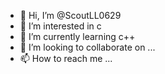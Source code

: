 - 👋 Hi, I’m @ScoutLL0629
- 👀 I’m interested in c
- 🌱 I’m currently learning c++
- 💞️ I’m looking to collaborate on ...
- 📫 How to reach me ...

<!---
ScoutLL0629/ScoutLL0629 is a ✨ special ✨ repository because its `README.md` (this file) appears on your GitHub profile.
You can click the Preview link to take a look at your changes.
--->
